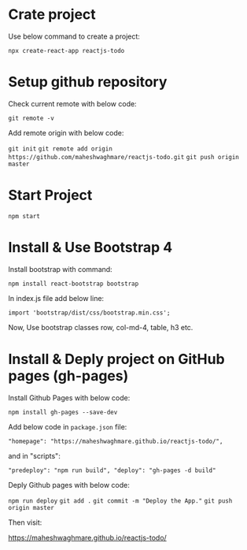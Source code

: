 # Crate project

Use below command to create a project:

`npx create-react-app reactjs-todo`

# Setup github repository

Check current remote with below code:

`git remote -v`

Add remote origin with below code:

`git init`
`git remote add origin https://github.com/maheshwaghmare/reactjs-todo.git`
`git push origin master`

# Start Project

`npm start`

# Install & Use Bootstrap 4

Install bootstrap with command:

`npm install react-bootstrap bootstrap`

In index.js file add below line:

`import 'bootstrap/dist/css/bootstrap.min.css';`

Now, Use bootstrap classes row, col-md-4, table, h3 etc.

# Install & Deply project on GitHub pages (gh-pages)

Install Github Pages with below code:

`npm install gh-pages --save-dev`

Add below code in `package.json` file:

`"homepage": "https://maheshwaghmare.github.io/reactjs-todo/",`

and in "scripts":

`
	"predeploy": "npm run build",
	"deploy": "gh-pages -d build"
`

Deply Github pages with below code:

`npm run deploy`
`git add .`
`git commit -m "Deploy the App."`
`git push origin master`

Then visit:

https://maheshwaghmare.github.io/reactjs-todo/
